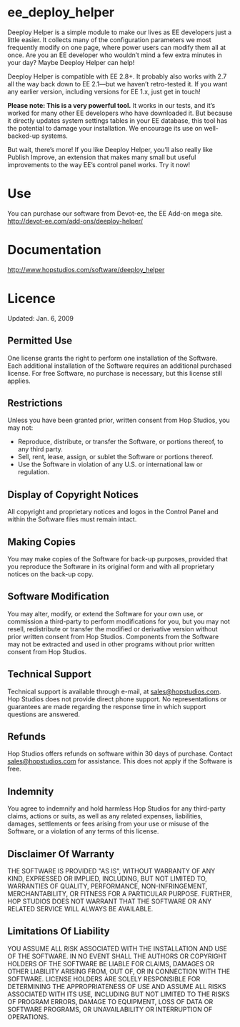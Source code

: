 ee_deploy_helper
================

Deeploy Helper is a simple module to make our lives as EE developers just a little easier. It collects many of the configuration parameters we most frequently modify on one page, where power users can modify them all at once.  Are you an EE developer who wouldn’t mind a few extra minutes in your day?  Maybe Deeploy Helper can help!

Deeploy Helper is compatible with EE 2.8+. It probably also works with 2.7 all the way back down to EE 2.1—but we haven’t retro-tested it. If you want any earlier version, including versions for EE 1.x, just get in touch!

**Please note: This is a very powerful tool.** It works in our tests, and it’s worked for many other EE developers who have downloaded it. But because it directly updates system settings tables in your EE database, this tool has the potential to damage your installation.  We encourage its use on well-backed-up systems.

But wait, there’s more! If you like Deeploy Helper, you’ll also really like Publish Improve, an extension that makes many small but useful improvements to the way EE’s control panel works. Try it now!

Use
===

You can purchase our software from Devot-ee, the EE Add-on mega site.
http://devot-ee.com/add-ons/deeploy-helper/

Documentation
=============

http://www.hopstudios.com/software/deeploy_helper

Licence
=======

Updated: Jan. 6, 2009
## Permitted Use

One license grants the right to perform one installation of the Software. Each additional installation of the Software requires an additional purchased license. For free Software, no purchase is necessary, but this license still applies.
## Restrictions

Unless you have been granted prior, written consent from Hop Studios, you may not:

- Reproduce, distribute, or transfer the Software, or portions thereof, to any third party.
- Sell, rent, lease, assign, or sublet the Software or portions thereof.
- Use the Software in violation of any U.S. or international law or regulation.

## Display of Copyright Notices

All copyright and proprietary notices and logos in the Control Panel and within the Software files must remain intact.

## Making Copies

You may make copies of the Software for back-up purposes, provided that you reproduce the Software in its original form and with all proprietary notices on the back-up copy.

## Software Modification

You may alter, modify, or extend the Software for your own use, or commission a third-party to perform modifications for you, but you may not resell, redistribute or transfer the modified or derivative version without prior written consent from Hop Studios. Components from the Software may not be extracted and used in other programs without prior written consent from Hop Studios.

## Technical Support

Technical support is available through e-mail, at sales@hopstudios.com. Hop Studios does not provide direct phone support. No representations or guarantees are made regarding the response time in which support questions are answered.

## Refunds

Hop Studios offers refunds on software within 30 days of purchase. Contact sales@hopstudios.com for assistance. This does not apply if the Software is free.

## Indemnity

You agree to indemnify and hold harmless Hop Studios for any third-party claims, actions or suits, as well as any related expenses, liabilities, damages, settlements or fees arising from your use or misuse of the Software, or a violation of any terms of this license.

## Disclaimer Of Warranty

THE SOFTWARE IS PROVIDED "AS IS", WITHOUT WARRANTY OF ANY KIND, EXPRESSED OR IMPLIED, INCLUDING, BUT NOT LIMITED TO, WARRANTIES OF QUALITY, PERFORMANCE, NON-INFRINGEMENT, MERCHANTABILITY, OR FITNESS FOR A PARTICULAR PURPOSE. FURTHER, HOP STUDIOS DOES NOT WARRANT THAT THE SOFTWARE OR ANY RELATED SERVICE WILL ALWAYS BE AVAILABLE.

## Limitations Of Liability

YOU ASSUME ALL RISK ASSOCIATED WITH THE INSTALLATION AND USE OF THE SOFTWARE. IN NO EVENT SHALL THE AUTHORS OR COPYRIGHT HOLDERS OF THE SOFTWARE BE LIABLE FOR CLAIMS, DAMAGES OR OTHER LIABILITY ARISING FROM, OUT OF, OR IN CONNECTION WITH THE SOFTWARE. LICENSE HOLDERS ARE SOLELY RESPONSIBLE FOR DETERMINING THE APPROPRIATENESS OF USE AND ASSUME ALL RISKS ASSOCIATED WITH ITS USE, INCLUDING BUT NOT LIMITED TO THE RISKS OF PROGRAM ERRORS, DAMAGE TO EQUIPMENT, LOSS OF DATA OR SOFTWARE PROGRAMS, OR UNAVAILABILITY OR INTERRUPTION OF OPERATIONS.

